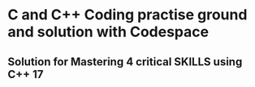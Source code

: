 # C and C++ Coding practise ground and solution with Codespace
 ## Solution for Mastering 4 critical SKILLS using C++ 17

